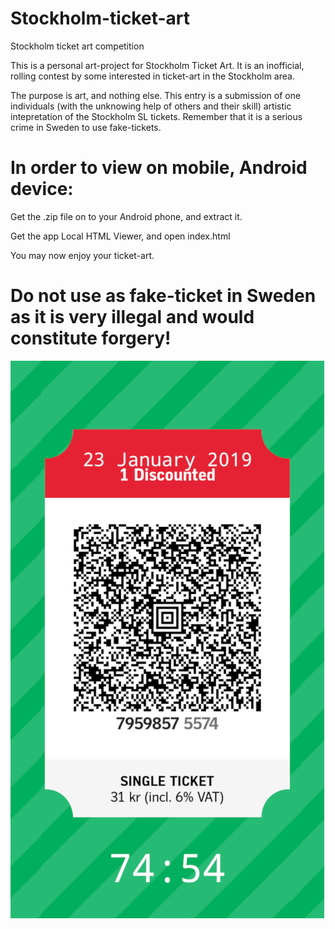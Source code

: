 # Stockholm-ticket-art
Stockholm ticket art competition

This is a personal art-project for Stockholm Ticket Art. It is an inofficial, rolling contest by some interested in ticket-art in the Stockholm area.

The purpose is art, and nothing else. This entry is a submission of one individuals (with the unknowing help of others and their skill) artistic intepretation of the Stockholm SL tickets. 
Remember that it is a serious crime in Sweden to use fake-tickets. 

# In order to view on mobile, Android device: 

Get the .zip file on to your Android phone, and extract it.

Get the app Local HTML Viewer, and open index.html

You may now enjoy your ticket-art.

# Do not use as fake-ticket in Sweden as it is very illegal and would constitute forgery!

![Screenshot](screenshot.png)
